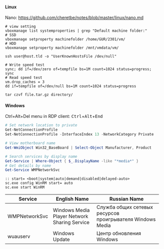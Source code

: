 #### Linux

Nano: https://github.com/cheretbe/notes/blob/master/linux/nano.md

```shell
# view setting
vboxmanage list systemproperties | grep "Default machine folder:"
# SSD
vboxmanage setproperty machinefolder /home/GUR/2301/vm/
# HDD
vboxmanage setproperty machinefolder /mnt/vmdata/vm/

ssh user@host.tld -o "UserKnownHostsFile /dev/null"

# Write speed test
sync; dd if=/dev/zero of=tempfile bs=1M count=1024 status=progress; sync
# Read speed test
vm.drop_caches = 3
dd if=tempfile of=/dev/null bs=1M count=1024 status=progress

tar czvf file.tar.gz directory/
```
#### Windows

Ctrl+Alt+Del menu in RDP client: <kbd>Ctrl</kbd>+<kbd>Alt</kbd>+<kbd>End</kbd>

```powershell
# Set network location to private
Get-NetConnectionProfile
Set-NetConnectionProfile -InterfaceIndex 13 -NetworkCategory Private

# View motherboard name
Get-WmiObject Win32_BaseBoard | Select-Object Manufacturer, Product

# Search services by display name
Get-Service | Where-Object { $_.DisplayName -like "*media*" }
# Get details by name
Get-Service WMPNetworkSvc
```
```batch
:: start= <boot|system|auto|demand|disabled|delayed-auto>
sc.exe config WinRM start= auto
sc.exe start WinRM
```
| Service       | English Name                                 | Russian Name                                              |
| ------------- | -------------------------------------------- | --------------------------------------------------------- |
| WMPNetworkSvc | Windows Media Player Network Sharing Service | Служба общих сетевых ресурсов проигрывателя Windows Media |
| wuauserv      | Windows Update                               | Центр обновления Windows                                  |
